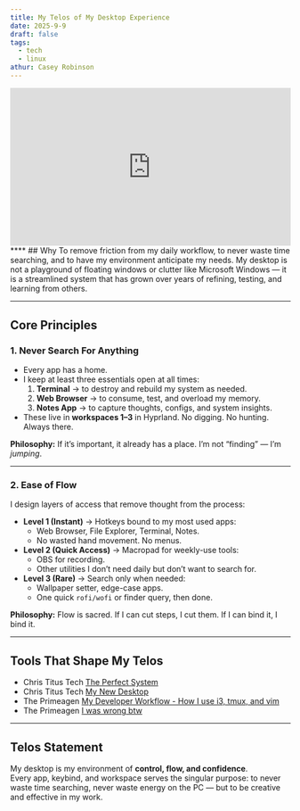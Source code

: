 ```yaml
---
title: My Telos of My Desktop Experience
date: 2025-9-9
draft: false
tags:
  - tech
  - linux
athur: Casey Robinson
---
```

<div style="position:relative; padding-bottom:56.25%; height:0; overflow:hidden;">
  <iframe src="https://www.youtube.com/embed/VIDEO_ID"
      style="position:absolute; top:0; left:0; width:100%; height:100%; border:0;"
      allowfullscreen>
  </iframe>
</div>
****
## Why
To remove friction from my daily workflow, to never waste time searching, and to have my environment anticipate my needs.  
My desktop is not a playground of floating windows or clutter like Microsoft Windows — it is a streamlined system that has grown over years of refining, testing, and learning from others.  

---
## Core Principles
### 1. Never Search For Anything
- Every app has a home.  
- I keep at least three essentials open at all times:  
  1. **Terminal** → to destroy and rebuild my system as needed.  
  2. **Web Browser** → to consume, test, and overload my memory.  
  3. **Notes App** → to capture thoughts, configs, and system insights.  
- These live in **workspaces 1–3** in Hyprland. No digging. No hunting. Always there.  

**Philosophy:** If it’s important, it already has a place. I’m not “finding” — I’m *jumping*.  

---

### 2. Ease of Flow
I design layers of access that remove thought from the process:  
- **Level 1 (Instant)** → Hotkeys bound to my most used apps:  
  - Web Browser, File Explorer, Terminal, Notes.  
  - No wasted hand movement. No menus.  
- **Level 2 (Quick Access)** → Macropad for weekly-use tools:  
  - OBS for recording.  
  - Other utilities I don’t need daily but don’t want to search for.  
- **Level 3 (Rare)** → Search only when needed:  
  - Wallpaper setter, edge-case apps.  
  - One quick `rofi/wofi` or finder query, then done.  

**Philosophy:** Flow is sacred. If I can cut steps, I cut them. If I can bind it, I bind it.  

---

## Tools That Shape My Telos
- Chris Titus Tech [The Perfect System](https://www.youtube.com/watch?v=ZgHX8jPuHjE)  
- Chris Titus Tech [My New Desktop](https://www.youtube.com/watch?v=wNL6eIoksd8)
- The Primeagen [My Developer Workflow - How I use i3, tmux, and vim](https://www.youtube.com/watch?v=bdumjiHabhQ&t=340s)
- The Primeagen [I was wrong btw](https://www.youtube.com/watch?v=ZH3iKbEiks0&t=2s)

---
## Telos Statement
My desktop is my environment of **control, flow, and confidence**.  
Every app, keybind, and workspace serves the singular purpose: to never waste time searching, never waste energy on the PC — but to be creative and effective in my work.
